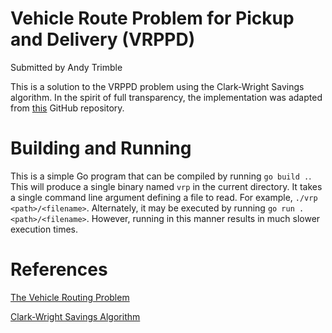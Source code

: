 # Vehicle Route Problem for Pickup and Delivery (VRPPD)
Submitted by Andy Trimble

This is a solution to the VRPPD problem using the Clark-Wright Savings algorithm. In the spirit of full transparency, the implementation was adapted from [this](https://github.com/heet9022/Vehicle-Routing-Problem/tree/main) GitHub repository.

# Building and Running
This is a simple Go program that can be compiled by running `go build .`. This will produce a single binary named `vrp` in the current directory. It takes a single command line argument defining a file to read. For example, `./vrp <path>/<filename>`. Alternately, it may be executed by running `go run . <path>/<filename>`. However, running in this manner results in much slower execution times.

# References

[The Vehicle Routing Problem](https://www.researchgate.net/profile/Jacques-Desrosiers/publication/200622146_VRP_with_Pickup_and_Delivery/links/0deec528e7769dcf1d000000/VRP-with-Pickup-and-Delivery.pdf)

[Clark-Wright Savings Algorithm](https://web.mit.edu/urban_or_book/www/book/chapter6/6.4.12.html)
